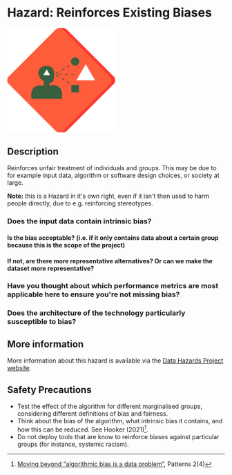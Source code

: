 # Hazard: Reinforces Existing Biases

<img src="/images/reinforce-bias.png" alt="A red diamond shaped outline (like a warning sign) with a dark head and shoulders, who has a white triangle in their mind. They are looking out at a black circle, a black square and a larger white triangle just ahead of them. This indicates that the largest shape is the one that they think of." width="250"/>

## Description

Reinforces unfair treatment of individuals and groups. This may be due to for example input data, algorithm or software design choices, or society at large.

__Note:__ this is a Hazard in it's own right, even if it isn't then used to harm people directly, due to e.g. reinforcing stereotypes.

### Does the input data contain intrinsic bias?

#### Is the bias acceptable? (i.e. if it only contains data about a certain group because this is the scope of the project)

#### If not, are there more representative alternatives? Or can we make the dataset more representative?

### Have you thought about which performance metrics are most applicable here to ensure you're not missing bias?

### Does the architecture of the technology particularly susceptible to bias?

## More information

More information about this hazard is available via the [Data Hazards Project website][1].

## Safety Precautions

- Test the effect of the algorithm for different marginalised groups, considering different definitions of bias and fairness.
- Think about the bias of the algorithm, what intrinsic bias it contains, and how this can be reduced. See Hooker (2021)[^1].
- Do not deploy tools that are know to reinforce biases against particular groups (for instance, systemic racism).

[1]: https://datahazards.com/hazards/reinforces-biases.html
[^1]: [Moving beyond “algorithmic bias is a data problem”](https://doi.org/10.1016/j.patter.2021.100241), Patterns 2(4)
